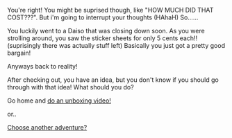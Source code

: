 You're right! You might be suprised though, like "HOW MUCH DID THAT COST???". But i'm going to interrupt your thoughts (HAhaH) So......

You luckily went to a Daiso that was closing down soon. As you were strolling around, you saw the sticker sheets for only 5 cents each!! (suprisingly there was actually stuff left) Basically you just got a pretty good bargain!

Anyways back to reality!

After checking out, you have an idea, but you don't know if you should go through with that idea!
What should you do?

Go home and [do an unboxing video!](./unbox.md)

or..

[Choose another adventure?](../choose-your-adventure.md)
